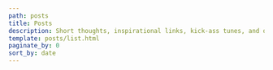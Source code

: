 ```yaml
---
path: posts
title: Posts
description: Short thoughts, inspirational links, kick-ass tunes, and other malarkey.
template: posts/list.html
paginate_by: 0
sort_by: date
---
```

